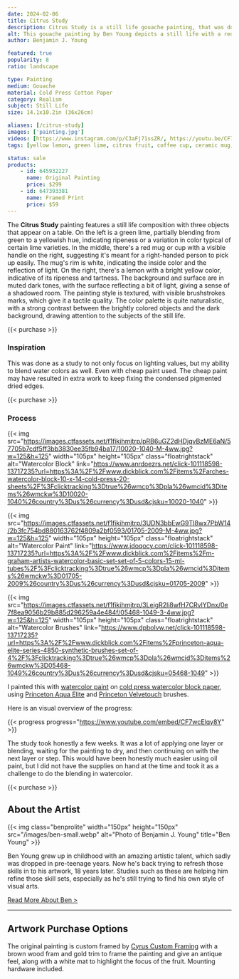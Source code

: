 ```yaml
---
date: 2024-02-06
title: Citrus Study
description: Citrus Study is a still life gouache painting, that was done as a study to practice both blending and lighting values. Featuring citrus fruit and a red mug.
alt: This gouache painting by Ben Young depicts a still life with a red mug in the center, a green lime on the left, and a bright yellow lemon on the right, all set against a dark, textured background.
author: Benjamin J. Young

featured: true
popularity: 8
ratio: landscape

type: Painting
medium: Gouache
material: Cold Press Cotton Paper
category: Realism
subject: Still Life
size: 14.1x10.2in (36x26cm)

aliases: [/citrus-study]
images: ['painting.jpg']
videos: [https://www.instagram.com/p/C3aFj71ssZR/, https://youtu.be/CF7wcElqy8Y]
tags: [yellow lemon, green lime, citrus fruit, coffee cup, ceramic mug, gouache paint, watercolor paint, realism, still life art, vivid colors, for sale]

status: sale
products:
    - id: 645932227
      name: Original Painting
      price: $299
    - id: 647393381
      name: Framed Print
      price: $59
---
```


The **Citrus Study** painting features a still life composition with three objects that appear on a table. On the left is a green lime, partially blending from green to a yellowish hue, indicating ripeness or a variation in color typical of certain lime varieties. In the middle, there's a red mug or cup with a visible handle on the right, suggesting it's meant for a right-handed person to pick up easily. The mug's rim is white, indicating the inside color and the reflection of light. On the right, there's a lemon with a bright yellow color, indicative of its ripeness and tartness. The background and surface are in muted dark tones, with the surface reflecting a bit of light, giving a sense of a shadowed room. The painting style is textured, with visible brushstrokes marks, which give it a tactile quality. The color palette is quite naturalistic, with a strong contrast between the brightly colored objects and the dark background, drawing attention to the subjects of the still life.

{{< purchase >}}

### Inspiration ###

This was done as a study to not only focus on lighting values, but my ability to blend water colors as well. Even with cheap paint used. The cheap paint may have resulted in extra work to keep fixing the condensed pigmented dried edges.

{{< purchase >}}

### Process ###

{{< img src="https://images.ctfassets.net/f1fikihmjtrp/pRB6uGZ2dHDjqvBzME6aN/57705b7cdf5ff3bb3830ee35fb94ba17/10020-1040-M-4ww.jpg?w=125&h=125" width="105px" height="105px" class="floatrightstack" alt="Watercolor Block" link="https://www.anrdoezrs.net/click-101118598-13717235?url=https%3A%2F%2Fwww.dickblick.com%2Fitems%2Farches-watercolor-block-10-x-14-cold-press-20-sheets%2F%3Fclicktracking%3Dtrue%26wmcp%3Dpla%26wmcid%3Ditems%26wmckw%3D10020-1040%26country%3Dus%26currency%3Dusd&cjsku=10020-1040" >}}

{{< img src="https://images.ctfassets.net/f1fikihmjtrp/3UDN3bbEwG9TI8wx7PbW14/2b3fc754bd880163762f4809a2bf0593/01705-2009-M-4ww.jpg?w=125&h=125" width="105px" height="105px" class="floatrightstack" alt="Watercolor Paint" link="https://www.jdoqocy.com/click-101118598-13717235?url=https%3A%2F%2Fwww.dickblick.com%2Fitems%2Fm-graham-artists-watercolor-basic-set-set-of-5-colors-15-ml-tubes%2F%3Fclicktracking%3Dtrue%26wmcp%3Dpla%26wmcid%3Ditems%26wmckw%3D01705-2009%26country%3Dus%26currency%3Dusd&cjsku=01705-2009" >}}

{{< img src="https://images.ctfassets.net/f1fikihmjtrp/3LeigR2li8wfH7CRvlYDnx/0e7f8ea9056b29b885d296259a4e484f/05468-1049-3-4ww.jpg?w=125&h=125" width="105px" height="105px" class="floatrightstack" alt="Watercolor Brushes" link="https://www.dpbolvw.net/click-101118598-13717235?url=https%3A%2F%2Fwww.dickblick.com%2Fitems%2Fprinceton-aqua-elite-series-4850-synthetic-brushes-set-of-4%2F%3Fclicktracking%3Dtrue%26wmcp%3Dpla%26wmcid%3Ditems%26wmckw%3D05468-1049%26country%3Dus%26currency%3Dusd&cjsku=05468-1049" >}}

I painted this with [watercolor paint](https://www.anrdoezrs.net/click-101118598-13717235?url=https%3A%2F%2Fwww.dickblick.com%2Fitems%2Froyal-langnickel-waterclor-paint-set-of-12%2F%3Fclicktracking%3Dtrue%26wmcp%3Dpla%26wmcid%3Ditems%26wmckw%3D86329-1009%26country%3Dus%26currency%3Dusd&cjsku=86329-1009) on [cold press watercolor block paper](https://www.kqzyfj.com/click-101118598-13717235?url=https%3A%2F%2Fwww.dickblick.com%2Fitems%2Farches-watercolor-block-11-x-14-cold-press-20-sheets%2F%3Fclicktracking%3Dtrue%26wmcp%3Dpla%26wmcid%3Ditems%26wmckw%3D10020-1004%26country%3Dus%26currency%3Dusd&cjsku=10020-1004), using [Princeton Aqua Elite](https://www.anrdoezrs.net/click-101118598-13717235?url=https%3A%2F%2Fwww.dickblick.com%2Fitems%2Fprinceton-aqua-elite-series-4850-synthetic-brushes-set-of-4%2F%3Fclicktracking%3Dtrue%26wmcp%3Dpla%26wmcid%3Ditems%26wmckw%3D05468-1049%26country%3Dus%26currency%3Dusd&cjsku=05468-1049) and [Princeton Velvetouch](https://www.kqzyfj.com/click-101118598-13717235?url=https%3A%2F%2Fwww.dickblick.com%2Fitems%2Fprinceton-velvetouch-series-3950-synthetic-brushes-blick-exclusive-set-of-4%2F%3Fclicktracking%3Dtrue%26wmcp%3Dpla%26wmcid%3Ditems%26wmckw%3D06444-1049%26country%3Dus%26currency%3Dusd&cjsku=06444-1049) brushes.

Here is an visual overview of the progress:

{{< progress progress="https://www.youtube.com/embed/CF7wcElqy8Y" >}}

The study took honestly a few weeks. It was a lot of applying one layer or blending, waiting for the painting to dry, and then continuing on with the next layer or step. This would have been honestly much easier using oil paint, but I did not have the supplies on hand at the time and took it as a challenge to do the blending in watercolor.

{{< purchase >}}

## About the Artist ##

{{< img class="benprolite" width="150px" height="150px" src="/images/ben-small.webp" alt="Photo of Benjamin J. Young" title="Ben Young" >}}

Ben Young grew up in childhood with an amazing artistic talent, which sadly was dropped in pre-teenage years. Now he's back trying to refresh those skills in to his artwork, 18 years later. Studies such as these are helping him refine those skill sets, especially as he's still trying to find his own style of visual arts.

[Read More About Ben >](/about)

---

## Artwork Purchase Options ##

The original painting is custom framed by [Cyrus Custom Framing](http://cyruscustom.com/) with a brown wood fram and gold trim to frame the painting and give an antique feel, along with a white mat to highlight the focus of the fruit. Mounting hardware included.